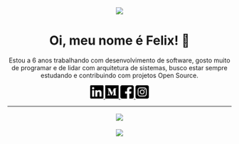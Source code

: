 <div align="center">
  <img src="https://i.imgur.com/8MupZHY.gif" width="400px" />
  <br>

  # Oi, meu nome é Felix! 👋

  Estou a 6 anos trabalhando com desenvolvimento de software, gosto muito de programar e de lidar com arquitetura de sistemas, busco estar sempre estudando e contribuindo com projetos Open Source.

  <a href="https://www.linkedin.com/in/felixgilioli/" target="_blank">
    <img src="img/linkedin.png" width="30">
  </a>
  
  <a href="https://medium.com/@felixgilioli" target="_blank">
    <img src="img/medium.png" width="30">
  </a>
  
  <a href="https://www.facebook.com/profile.php?id=100006089171633" target="_blank">
    <img src="img/facebook.png" width="30">
  </a>
  
  <a href="https://www.instagram.com/felixgilioli/" target="_blank">
    <img src="img/instagram.png" width="30">
  </a>

  <br>
  <hr>

  <img align="center" src="https://github-readme-stats.vercel.app/api/top-langs/?username=felixgilioli">
  
  <br>
  <br>
  
  <img align="center" src="https://github-readme-stats.vercel.app/api?username=felixgilioli&show_icons=true">
  
</div>


 
